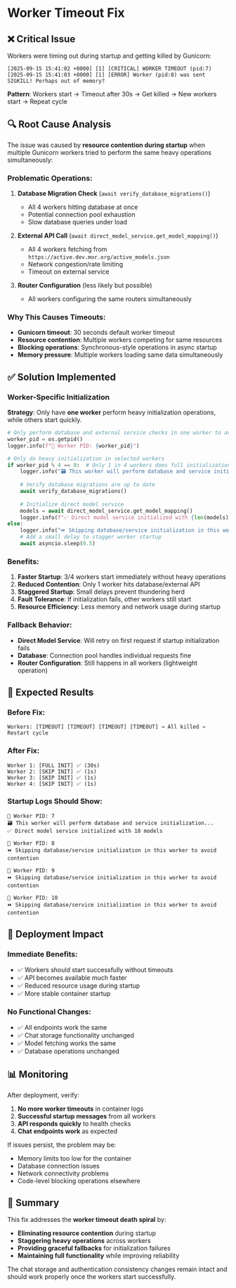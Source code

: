 # Worker Timeout Fix

## ❌ **Critical Issue**

Workers were timing out during startup and getting killed by Gunicorn:

```
[2025-09-15 15:41:02 +0000] [1] [CRITICAL] WORKER TIMEOUT (pid:7)
[2025-09-15 15:41:03 +0000] [1] [ERROR] Worker (pid:8) was sent SIGKILL! Perhaps out of memory?
```

**Pattern**: Workers start → Timeout after 30s → Get killed → New workers start → Repeat cycle

## 🔍 **Root Cause Analysis**

The issue was caused by **resource contention during startup** when multiple Gunicorn workers tried to perform the same heavy operations simultaneously:

### **Problematic Operations:**

1. **Database Migration Check** (`await verify_database_migrations()`)
   - All 4 workers hitting database at once
   - Potential connection pool exhaustion
   - Slow database queries under load

2. **External API Call** (`await direct_model_service.get_model_mapping()`)
   - All 4 workers fetching from `https://active.dev.mor.org/active_models.json`
   - Network congestion/rate limiting
   - Timeout on external service

3. **Router Configuration** (less likely but possible)
   - All workers configuring the same routers simultaneously

### **Why This Causes Timeouts:**

- **Gunicorn timeout**: 30 seconds default worker timeout
- **Resource contention**: Multiple workers competing for same resources
- **Blocking operations**: Synchronous-style operations in async startup
- **Memory pressure**: Multiple workers loading same data simultaneously

## ✅ **Solution Implemented**

### **Worker-Specific Initialization**

**Strategy**: Only have **one worker** perform heavy initialization operations, while others start quickly.

```python
# Only perform database and external service checks in one worker to avoid contention
worker_pid = os.getpid()
logger.info(f"🔧 Worker PID: {worker_pid}")

# Only do heavy initialization in selected workers
if worker_pid % 4 == 0:  # Only 1 in 4 workers does full initialization
    logger.info("🗃️ This worker will perform database and service initialization...")
    
    # Verify database migrations are up to date
    await verify_database_migrations()
    
    # Initialize direct model service
    models = await direct_model_service.get_model_mapping()
    logger.info(f"✅ Direct model service initialized with {len(models)} models")
else:
    logger.info("⏩ Skipping database/service initialization in this worker to avoid contention")
    # Add a small delay to stagger worker startup
    await asyncio.sleep(0.5)
```

### **Benefits:**

1. **Faster Startup**: 3/4 workers start immediately without heavy operations
2. **Reduced Contention**: Only 1 worker hits database/external API
3. **Staggered Startup**: Small delays prevent thundering herd
4. **Fault Tolerance**: If initialization fails, other workers still start
5. **Resource Efficiency**: Less memory and network usage during startup

### **Fallback Behavior:**

- **Direct Model Service**: Will retry on first request if startup initialization fails
- **Database**: Connection pool handles individual requests fine
- **Router Configuration**: Still happens in all workers (lightweight operation)

## 🧪 **Expected Results**

### **Before Fix:**
```
Workers: [TIMEOUT] [TIMEOUT] [TIMEOUT] [TIMEOUT] → All killed → Restart cycle
```

### **After Fix:**
```
Worker 1: [FULL INIT] ✅ (30s)
Worker 2: [SKIP INIT] ✅ (1s)  
Worker 3: [SKIP INIT] ✅ (1s)
Worker 4: [SKIP INIT] ✅ (1s)
```

### **Startup Logs Should Show:**
```
🔧 Worker PID: 7
🗃️ This worker will perform database and service initialization...
✅ Direct model service initialized with 18 models

🔧 Worker PID: 8  
⏩ Skipping database/service initialization in this worker to avoid contention

🔧 Worker PID: 9
⏩ Skipping database/service initialization in this worker to avoid contention

🔧 Worker PID: 10
⏩ Skipping database/service initialization in this worker to avoid contention
```

## 🚀 **Deployment Impact**

### **Immediate Benefits:**
- ✅ Workers should start successfully without timeouts
- ✅ API becomes available much faster
- ✅ Reduced resource usage during startup
- ✅ More stable container startup

### **No Functional Changes:**
- ✅ All endpoints work the same
- ✅ Chat storage functionality unchanged  
- ✅ Model fetching works the same
- ✅ Database operations unchanged

## 📊 **Monitoring**

After deployment, verify:

1. **No more worker timeouts** in container logs
2. **Successful startup messages** from all workers
3. **API responds quickly** to health checks
4. **Chat endpoints work** as expected

If issues persist, the problem may be:
- Memory limits too low for the container
- Database connection issues
- Network connectivity problems
- Code-level blocking operations elsewhere

## 🎯 **Summary**

This fix addresses the **worker timeout death spiral** by:
- **Eliminating resource contention** during startup
- **Staggering heavy operations** across workers
- **Providing graceful fallbacks** for initialization failures
- **Maintaining full functionality** while improving reliability

The chat storage and authentication consistency changes remain intact and should work properly once the workers start successfully.
